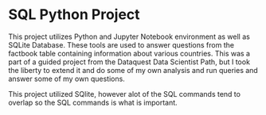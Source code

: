 # SQL Python Project
This project utilizes Python and Jupyter Notebook environment as well as SQLite Database. These tools are used to answer questions from the factbook table containing information about various countries. This was a part of a guided project from the Dataquest Data Scientist Path, but I took the liberty to extend it and do some of my own analysis and run queries and answer some of my own questions.

This project utilized SQlite, however alot of the SQL commands tend to overlap so the SQL commands is what is important.
